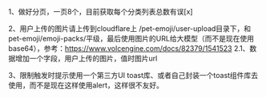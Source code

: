 1、做好分页，一页8个，目前获取每个分类列表总数有误[x]

2、用户上传的图片请上传到cloudflare上 /pet-emoji/user-upload目录下，和pet-emoji/emoji-packs/平级，最后使用图片的URL给大模型（而不是现在使用base64），参考：https://www.volcengine.com/docs/82379/1541523
2.1、数据增加一个字段，用户上传的图片，值时图片url

3、限制触发时提示使用一个第三方UI toast库、或者自己封装一个toast组件库去使用，而不是现在这样使用alert，这样很不友好。

